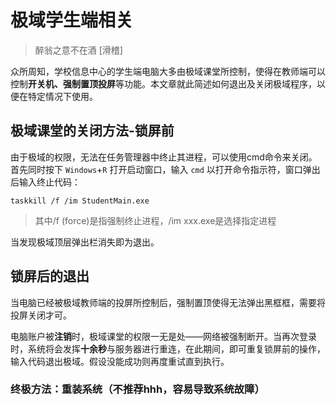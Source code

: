 # 极域学生端相关

> 醉翁之意不在酒 [滑稽]  

众所周知，学校信息中心的学生端电脑大多由极域课堂所控制，使得在教师端可以控制**开关机、强制置顶投屏**等功能。本文章就此简述如何退出及关闭极域程序，以便在特定情况下使用。

## 极域课堂的关闭方法-锁屏前

由于极域的权限，无法在任务管理器中终止其进程，可以使用cmd命令来关闭。
首先同时按下 `Windows`+`R` 打开启动窗口，输入 `cmd` 以打开命令指示符，窗口弹出后输入终止代码：

`taskkill /f /im StudentMain.exe`

> 其中/f (force)是指强制终止进程，/im xxx.exe是选择指定进程

当发现极域顶层弹出栏消失即为退出。

## 锁屏后的退出

当电脑已经被极域教师端的投屏所控制后，强制置顶使得无法弹出黑框框，需要将投屏关闭才可。

电脑账户被**注销**时，极域课堂的权限一无是处——网络被强制断开。当再次登录时，系统将会发挥**十余秒**与服务器进行重连，在此期间，即可重复锁屏前的操作，输入代码退出极域。假设没能成功则再度重试直到执行。

### 终极方法：重装系统（不推荐hhh，容易导致系统故障）